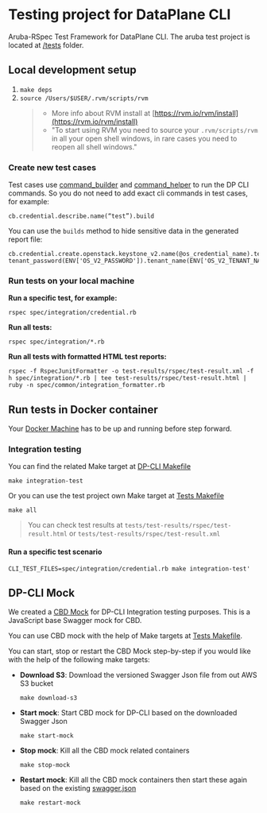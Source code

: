 # Testing project for DataPlane CLI
Aruba-RSpec Test Framework for DataPlane CLI. The aruba test project is located at [/tests](/tests) folder.

## Local development setup
1. `make deps`
2. `source /Users/$USER/.rvm/scripts/rvm`
    > * More info about RVM install at [https://rvm.io/rvm/install](https://rvm.io/rvm/install)
    > * "To start using RVM you need to source your `.rvm/scripts/rvm` in all your open shell windows, in rare cases you need to reopen all shell windows."

### Create new test cases
Test cases use [command_builder](spec/common/command_builder.rb) and [command_helper](spec/common/command_helpers.rb) to run the DP CLI commands. So you do not
need to add exact cli commands in test cases, for example:
```
cb.credential.describe.name(“test”).build
```

You can use the `builds` method to hide sensitive data in the generated report file:
```
cb.credential.create.openstack.keystone_v2.name(@os_credential_name).tenant_user(ENV['OS_V2_USERNAME']).
tenant_password(ENV['OS_V2_PASSWORD']).tenant_name(ENV['OS_V2_TENANT_NAME']).endpoint(ENV['OS_V2_ENDPOINT']).builds
```

### Run tests on your local machine
**Run a specific test, for example:**
```
rspec spec/integration/credential.rb
```

**Run all tests:**
```
rspec spec/integration/*.rb
```

**Run all tests with formatted HTML test reports:**
```
rspec -f RspecJunitFormatter -o test-results/rspec/test-result.xml -f h spec/integration/*.rb | tee test-results/rspec/test-result.html | ruby -n spec/common/integration_formatter.rb
```

## Run tests in Docker container
Your [Docker Machine](https://docs.docker.com/machine/reference/start/) has to be up and running before step forward.

### Integration testing
You can find the related Make target at [DP-CLI Makefile](../Makefile)
```
make integration-test
```
Or you can use the test project own Make target at [Tests Makefile](Makefile)
```
make all
```
> You can check test results at `tests/test-results/rspec/test-result.html` or `tests/test-results/rspec/test-result.xml`

#### Run a specific test scenario
```
CLI_TEST_FILES=spec/integration/credential.rb make integration-test'
```

## DP-CLI Mock
We created a [CBD Mock](https://github.com/hortonworks/cloud-swagger-mock) for DP-CLI Integration testing purposes. This is a JavaScript base Swagger mock
 for CBD.

You can use CBD mock with the help of Make targets at [Tests Makefile](Makefile).

You can start, stop or restart the CBD Mock step-by-step if you would like with the help of the following make targets:
* **Download S3**: Download the versioned Swagger Json file from out AWS S3 bucket

    ```make download-s3```
* **Start mock**: Start CBD mock for DP-CLI based on the downloaded Swagger Json

    ```make start-mock```
* **Stop mock**: Kill all the CBD mock related containers

    ```make stop-mock```
* **Restart mock**: Kill all the CBD mock containers then start these again based on the existing [swagger.json](swagger.json)

    ```make restart-mock```